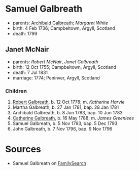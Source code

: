 # Samuel Galbreath

- parents: [Archibald Galbreath](galbreath-archibald-1708.md); *Margaret White*
- birth: 4 Feb 1736; Campbeltown, Argyll, Scotland
- death: 1799

## Janet McNair

- parents: *Robert McNair*, *Janet Galbreath*
- birth: 12 Oct 1755; Campbeltown, Argyll, Scotland
- death: 7 Jul 1831
- marriage: 1774; Peninver, Argyll, Scotland

### Children

1. [Robert Galbreath](galbreath-robert-1778.md), b. 12 Oct 1778; m. *Katherine Harvie*
2. Martha Galbreath, b. 27 Jan 1781, bap. 28 Jan 1781
3. Archibald Galbreath, b. 8 Jun 1783, bap. 10 Jun 1783
4. [Catherine Galbreath](galbreath-catherine-1788.md), b. 16 May 1788; m. *James Greenlees*
5. Samuel Galbreath, b. 5 Nov 1793, bap. 5 Dec 1793
6. John Galbreath, b. 7 Nov 1796, bap. 9 Nov 1796

# Sources

- Samuel Galbreath on [FamilySearch](https://www.familysearch.org/tree/person/details/M1Y6-H41)

